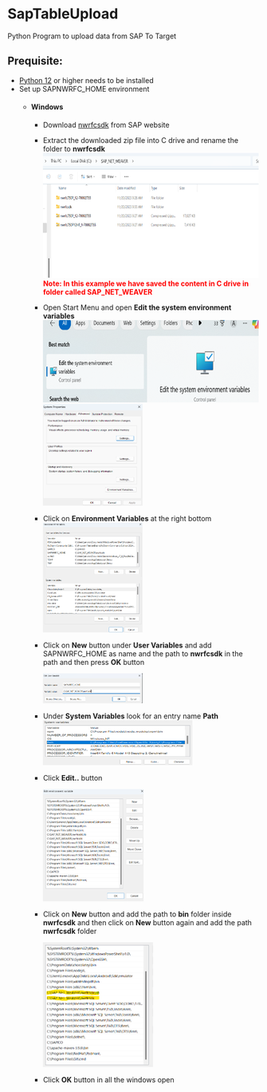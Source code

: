 # SapTableUpload
Python Program to upload data from SAP To Target

## Prequisite:
* [Python 12](https://www.python.org/downloads/) or higher needs to be installed
* Set up SAPNWRFC_HOME environment
  * #### Windows
    * Download [nwrfcsdk](https://support.sap.com/en/product/connectors/nwrfcsdk.html) from SAP website
    * Extract the downloaded zip file into C drive and rename the folder to **nwrfcsdk**
      <img height="250" src="readmeimages\image_nwrfcsdk_1.png" width="600"/>
      <span style="color:red">**Note: In this example we have saved the content in C drive in folder 
      called SAP_NET_WEAVER**</span>
    * Open Start Menu and open **Edit the system environment variables**
      <img alt="Edit the system environment variables" width ="600" height="165" src="readmeimages/image_nwrfcsdk_2.png"/>
      <img alt="Edit the system environment variables" width ="200" height="204" src="readmeimages/image_nwrfcsdk_3.png"/>
    * Click on **Environment Variables** at the right bottom
      <img alt="Edit the system environment variables" width ="200" height="220" src="readmeimages/image_nwrfcsdk_4.png"/>
    * Click on **New** button under **User Variables** and add SAPNWRFC_HOME as name and the path to **nwrfcsdk** in
      the path and then press **OK** button 
    
      <img alt="Edit the system environment variables" width ="200" height="60" src="readmeimages/image_nwrfcsdk_5.png"/>
    * Under **System Variables** look for an entry name **Path**
      <img alt="Edit the system environment variables" width ="300" height="90" src="readmeimages/image_nwrfcsdk_6.png"/>
    * Click **Edit..** button

      <img alt="Edit the system environment variables" height="225" src="readmeimages/image_nwrfcsdk_7.png"/>
    * Click on **New** button and add the path to **bin** folder inside **nwrfcsdk** and then click on
      **New** button again and add the path **nwrfcsdk** folder
      
      <img alt="Edit the system environment variables" height="250" src="readmeimages/image_nwrfcsdk_8.png"/>
    * Click **OK** button in all the windows open
    
    


